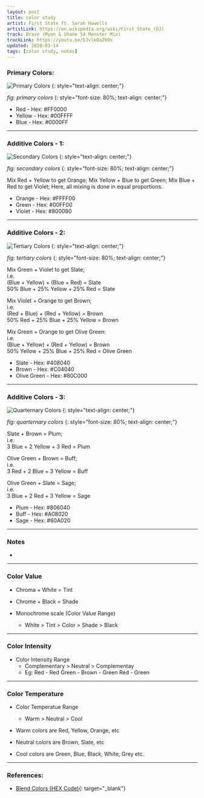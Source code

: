 ```yaml
---
layout: post
title: color study
artist: First State ft. Sarah Howells
artistLink: https://en.wikipedia.org/wiki/First_State_(DJ)
track: Brave (Myon & Shane 54 Monster Mix)
trackLink: https://youtu.be/DJvlkQaZ99s
updated: 2020-01-14
tags: [color study, notes]
---
```


### Primary Colors: 

![Primary Colors](/media/blogAssets/colorStudy/primary.svg)
{: style="text-align: center;"}

*fig: primary colors*
{: style="font-size: 80%; text-align: center;"}

- Red - Hex: #FF0000
- Yellow - Hex: #00FFFF
- Blue - Hex: #0000FF

***


### Additive Colors - 1:

![Secondary Colors](/media/blogAssets/colorStudy/secondary.svg)
{: style="text-align: center;"}

*fig: secondary colors*
{: style="font-size: 80%; text-align: center;"}

Mix Red + Yellow to get Orange; Mix Yellow + Blue to get Green; Mix Blue + Red to get Violet; Here, all mixing is done in equal proportions.


- Orange - Hex: #FFFF00
- Green - Hex: #00FF00
- Violet - Hex: #800080

***

### Additive Colors - 2:

![Tertiary Colors](/media/blogAssets/colorStudy/tertiary.svg)
{: style="text-align: center;"}

*fig: tertiary colors*
{: style="font-size: 80%; text-align: center;"}

Mix Green + Violet to get Slate; <br>
i.e.<br>
(Blue + Yellow) + (Blue + Red) = Slate <br>
50% Blue + 25% Yellow + 25% Red = Slate 

Mix Violet + Orange to get Brown; <br>
i.e.<br>
(Red + Blue) + (Red + Yellow) = Brown <br>
50% Red + 25% Blue + 25% Yellow = Brown 

Mix Green + Orange to get Olive Green: <br>
i.e.<br>
(Blue + Yellow) + (Red + Yellow) = Brown<br>
50% Yellow + 25% Blue + 25% Red = Olive Green 


- Slate - Hex: #408040
- Brown - Hex: #C04040
- Olive Green - Hex: #80C000

***

### Additive Colors - 3:

![Quarternary Colors](/media/blogAssets/colorStudy/quarternary.svg)
{: style="text-align: center;"}

*fig: quarternary colors*
{: style="font-size: 80%; text-align: center;"}

Slate + Brown = Plum; <br>
i.e.<br>
3 Blue + 2 Yellow + 3 Red = Plum <br>

Olive Green + Brown = Buff; <br>
i.e.<br>
3 Red + 2 Blue + 3 Yellow = Buff <br>

Olive Green + Slate = Sage; <br>
i.e.<br>
3 Blue + 2 Red + 3 Yellow = Sage <br>

- Plum - Hex: #806040
- Buff - Hex: #A08020
- Sage - Hex: #60A020


***

### Notes

- 

*** 

### Color Value 

- Chroma + White = Tint
- Chrome + Black = Shade

- Monochrome scale (Color Value Range)
  - White > Tint > Color > Shade > Black 
  
***

### Color Intensity

- Color Intensity Range
  - Complementary > Neutral > Complementay 
  - Eg: Red - Red Green - Brown - Green Red - Green 
  
  
*** 

### Color Temperature

- Color Temperatue Range 
  - Warm > Neutral > Cool

- Warm colors are Red, Yellow, Orange, etc
- Neutral colors are Brown, Slate, etc
- Cool colors are Green, Blue, Black, White, Grey etc. 



---

### References: <br>

* [Blend Colors (HEX Code)](https://meyerweb.com/eric/tools/color-blend/#:::hex){: target="_blank"}



